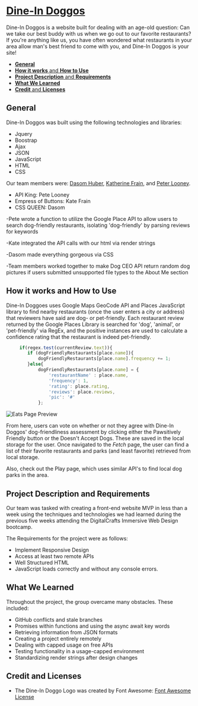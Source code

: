 # **[Dine-In Doggos](https://plooney81.github.io/front-end-project/)** <!-- omit in toc -->

Dine-In Doggos is a website built for dealing with an age-old question: Can we take our best buddy with us when we go out to our favorite restaurants? If you're anything like us, you have often wondered what restaurants in your area allow man's best friend to come with you, and Dine-In Doggos is your site!

- [**General**](#general)
- [**How it works** and **How to Use**](#how-it-works-and-how-to-use)
- [**Project Description** and **Requirements**](#project-description-and-requirements)
- [**What We Learned**](#what-we-learned)
- [**Credit** and **Licenses**](#credit-and-licenses)

## **General**

Dine-In Doggos was built using the following technologies and libraries:
* Jquery
* Boostrap
* Ajax
* JSON
* JavaScript
* HTML
* CSS

Our team members were: [Dasom Huber](https://github.com/DasomAnH), [Katherine Frain](https://github.com/katherfrain), and [Peter Looney](https://github.com/plooney81).

* API King: Pete Looney
* Empress of Buttons: Kate Frain
* CSS QUEEN: Dasom

-Pete wrote a function to utilize the Google Place API to allow users to search dog-friendly restaurants, isolating 'dog-friendly' by parsing reviews for keywords

-Kate integrated the API calls with our html via render strings

-Dasom made everything gorgeous via CSS

-Team members worked together to make Dog CEO API return random dog pictures if users submitted unsupported file types to the About Me section

## **How it works** and **How to Use**

Dine-In Doggoes uses Google Maps GeoCode API and Places JavaScript library to find nearby restaurants (once the user enters a city or address) that reviewers have said are dog- or pet-friendly. Each restaurant review returned by the Google Places Library is searched for 'dog', 'animal', or 'pet-friendly' via RegEx, and the positive instances are used to calculate a confidence rating that the restaurant is indeed pet-friendly.

```JavaScript
     if(regex.test(currentReview.text)){
        if (dogFriendlyRestaurants[place.name]){
            dogFriendlyRestaurants[place.name].frequency += 1;
        }else{
            dogFriendlyRestaurants[place.name] = {
                'restaurantName' : place.name, 
                'frequency': 1, 
                'rating': place.rating, 
                'reviews': place.reviews,
                'pic': '#'
            };
```
![Eats Page Preview](./screenShot.png)

From here, users can vote on whether or not they agree with Dine-In Doggos' dog-friendliness assessment by clicking either the Pawsitively Friendly button or the Doesn't Accept Dogs. These are saved in the local storage for the user. Once navigated to the *_Fetch_* page, the user can find a list of their favorite restaurants and parks (and least favorite) retrieved from local storage.

Also, check out the Play page, which uses similar API's to find local dog parks in the area.

## **Project Description** and **Requirements**
Our team was tasked with creating a front-end website MVP in less than a week using the techniques and technologies we had learned during the previous five weeks attending the DigitalCrafts Immersive Web Design bootcamp.

The Requirements for the project were as follows: 
* Implement Responsive Design
* Access at least two remote APIs
* Well Structured HTML
* JavaScript loads correctly and without any console errors.

## **What We Learned**

Throughout the project, the group overcame many obstacles. These included:
* GitHub conflicts and stale branches
* Promises within functions and using the async await key words
* Retrieving information from JSON formats
* Creating a project entirely remotely
* Dealing with capped usage on free APIs
* Testing functionality in a usage-capped environment
* Standardizing render strings after design changes


## **Credit** and **Licenses**
* The Dine-In Doggo Logo was created by Font Awesome:
[Font Awesome License](https://fontawesome.com/license)
